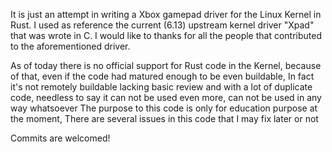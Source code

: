 It is just an attempt in writing a Xbox gamepad driver for the Linux Kernel in Rust.
I used as reference the current (6.13) upstream kernel driver "Xpad" that was wrote in C.
I would like to thanks for all the people that contributed to the aforementioned driver.

As of today there is no official support for Rust code in the Kernel,
because of that, even if the code had matured enough to be even buildable, 
In fact it's not remotely buildable lacking basic review and with a lot of duplicate code,
needless to say it can not be used even more, can not be used in any way whatsoever
The purpose to this code is only for education purpose at the moment,
There are several issues in this code that I may fix later or not

Commits are welcomed!
